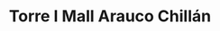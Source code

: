 ---
title: "Torre I Mall Arauco Chillán"
url: /chillan/torre-i-mall-arauco-chillan/
shop: Einkaufszentrum
---